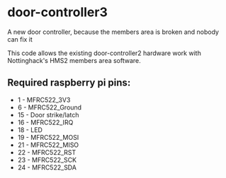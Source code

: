 # door-controller3
A new door controller, because the members area is broken and nobody can fix it

This code allows the existing door-controller2 hardware work with Nottinghack's
HMS2 members area software.

## Required raspberry pi pins:
* 1  - MFRC522_3V3
* 6  - MFRC522_Ground
* 15 - Door strike/latch
* 16 - MFRC522_IRQ
* 18 - LED
* 19 - MFRC522_MOSI
* 21 - MFRC522_MISO
* 22 - MFRC522_RST
* 23 - MFRC522_SCK
* 24 - MFRC522_SDA
